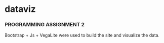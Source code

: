 # dataviz

### PROGRAMMING ASSIGNMENT 2 ###

Bootstrap + Js + VegaLite were used to build the site and visualize the data.
